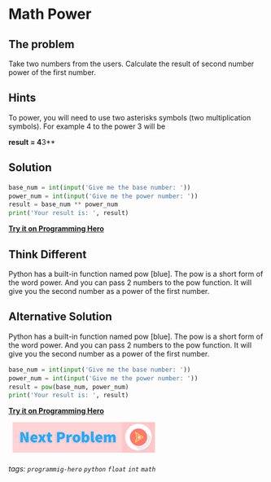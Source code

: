 
# Math Power

## The problem
Take two numbers from the users. Calculate the result of second number power of the first number.

## Hints
To power, you will need to use two asterisks symbols (two multiplication symbols). For example 4 to the power 3 will be


**result = 4**3**

## Solution
```python
base_num = int(input('Give me the base number: '))
power_num = int(input('Give me the power number: '))
result = base_num ** power_num
print('Your result is: ', result)
```

**[Try it on Programming Hero](https://play.google.com/store/apps/details?id=com.learnprogramming.codecamp)**

## Think Different
Python has a built-in function named pow [blue]. The pow is a short form of the word power. And you can pass 2 numbers to the pow function. It will give you the second number as a power of the first number. 


## Alternative Solution
Python has a built-in function named pow [blue]. The pow is a short form of the word power. And you can pass 2 numbers to the pow function. It will give you the second number as a power of the first number. 

```python
base_num = int(input('Give me the base number: '))
power_num = int(input('Give me the power number: '))
result = pow(base_num, power_num)
print('Your result is: ', result)

```
**[Try it on Programming Hero](https://play.google.com/store/apps/details?id=com.learnprogramming.codecamp)**

&nbsp;
[![Next Page](../assets/next-button.png)](Random-Number.md)
&nbsp;

###### tags: `programmig-hero` `python` `float` `int` `math`

